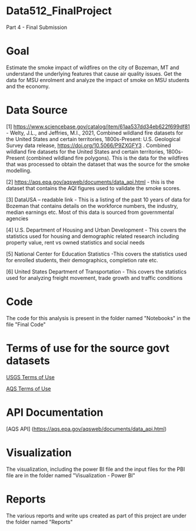 # Data512_FinalProject
Part 4 - Final Submission

# Goal

Estimate the smoke impact of wildfires on the city of Bozeman, MT and understand the underlying features that cause air quality issues. Get the data for MSU enrolment and analyze the impact of smoke on MSU students and the economy. 

# Data Source

[1] https://www.sciencebase.gov/catalog/item/61aa537dd34eb622f699df81 - Welty, J.L., and Jeffries, M.I., 2021, Combined wildland fire datasets for the United States and certain territories, 1800s-Present: U.S. Geological Survey data release, https://doi.org/10.5066/P9ZXGFY3 . Combined wildland fire datasets for the United States and certain territories, 1800s-Present (combined wildland fire polygons). This is the data for the wildfires that was processed to obtain the dataset that was the source for the smoke modelling. 

[2] https://aqs.epa.gov/aqsweb/documents/data_api.html - this is the dataset that contains the AQI figures used to validate the smoke scores. 

[3] DataUSA – readable link - This is a listing of the past 10 years of data for Bozeman that contains details on the workforce numbers, the industry, median earnings etc. Most of this data is sourced from governmental agencies

[4] U.S. Department of Housing and Urban Development - This covers the statistics used for housing and demographic related research including property value, rent vs owned statistics and social needs

[5] National Center for Education Statistics -This covers the statistics used for enrolled students, their demographics, completion rate etc. 

[6] United States Department of Transportation - This covers the statistics used for analyzing freight movement, trade growth and traffic conditions

# Code
The code for this analysis is present in the folder named "Notebooks" in the file "Final Code"

# Terms of use for the source govt datasets

[USGS Terms of Use](https://www.usgs.gov/faqs/what-are-terms-uselicensing-map-services-and-data-national-map)

[AQS Terms of Use](https://aqs.epa.gov/aqsweb/documents/data_api.html#signup)

# API Documentation
[AQS API] (https://aqs.epa.gov/aqsweb/documents/data_api.html)

# Visualization
The visualization, including the power BI file and the input files for the PBI file are in the folder named "Visualization - Power BI"

# Reports
The various reports and write ups created as part of this project are under the folder named "Reports"

